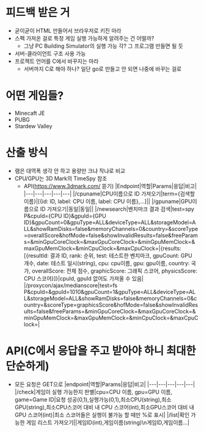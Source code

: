 # 피드백 받은 거

- 굳이굳이 HTML 만들어서 브라우저로 키진 마라
- 스펙 가져온 걸로 특정 게임 실행 가능하게 알려주는 건 어떨까?
  - 그냥 PC Building Simulator의 실행 가능 각? 그 프로그램 만들면 될 듯
- 서버-클라이언트 구조 사용 가능
- 프로젝트 언어를 C에서 바꾸지는 마라
  - 서버까지 C로 해야 하나? 일단 go로 만들고 안 되면 나중에 바꾸는 걸로

# 어떤 게임들?
- Minecaft JE
- PUBG
- Stardew Valley

# 산출 방식
- 램은 대역폭 생각 안 하고 용량만 크냐 작냐로 비교
- CPU/GPU는 3D Mark의 TimeSpy 참조
    - API(https://www.3dmark.com/ 뜯기)
|Endpoint|역할|Params|응답|비고|
|---|---|---|---|---|
|/cpuname|CPU이름으로 ID 가져오기|term={검색할 이름}|[{id: ID, label: CPU 이름, label: CPU 이름},...]||
|/gpuname|GPU이름으로 ID 가져오기|동일|동일||
|/newsearch|벤치마크 결과 검색|test=spy P&cpuId={CPU ID}&gpuId={GPU ID}&gpuCount=0&gpuType=ALL&deviceType=ALL&storageModel=ALL&showRamDisks=false&memoryChannels=0&country=&scoreType=overallScore&hofMode=false&showInvalidResults=false&freeParams=&minGpuCoreClock=&maxGpuCoreClock=&minGpuMemClock=&maxGpuMemClock=&minCpuClock=&maxCpuClock=|{results:[{resultId: 결과 ID, rank: 순위, test: 테스트한 벤치마크, gpuCount: GPU 개수, date: 테스트 일시(string), cpu: cpu이름, gpu: gpu이름, country: 국가, overallScore: 전체 점수, graphicScore: 그래픽 스코어, physicsScore: CPU 스코어}]}|cpuId, gpuId 없어도 가져올 수 있음|
|/proxycon/ajax/medianscore|test=fs P&cpuId=&gpuId=1010&gpuCount=1&gpuType=ALL&deviceType=ALL&storageModel=ALL&showRamDisks=false&memoryChannels=0&country=&scoreType=graphicsScore&hofMode=false&showInvalidResults=false&freeParams=&minGpuCoreClock=&maxGpuCoreClock=&minGpuMemClock=&maxGpuMemClock=&minCpuClock=&maxCpuClock=|

# API(C에서 응답을 주고 받아야 하니 최대한 단순하게)
- 모든 요청은 GET으로
|endpoint|역할|Params|응답|비고|
|---|---|---|---|---|
|/check|게임이 실행 가능한지 판별|cpu=CPU 이름, gpu=GPU 이름, game=Game ID|요청 성공(0,1),실행가능(0,1),최소CPU(string),최소GPU(string),최소CPU스코어 대비 내 CPU 스코어(int),최소GPU스코어 대비 내 GPU 스코어(int)|최소 스코어들은 실행이 불가능 할 때만 %로 표시|
|/list|확인 가능한 게임 리스트 가져오기||게임ID(int),게임이름(string)\n게임ID,게임이름...|